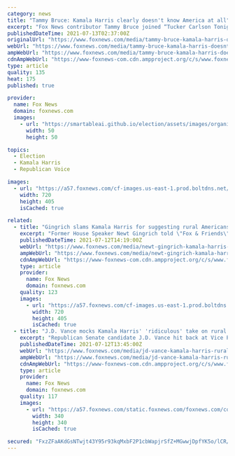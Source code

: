 ```yaml
---
category: news
title: "Tammy Bruce: Kamala Harris clearly doesn't know America at all"
excerpt: "Fox News contributor Tammy Bruce joined “Tucker Carlson Tonight” to react to Vice President Kamala Harris' comments on rural voters not being able to photocopy an ID."
publishedDateTime: 2021-07-13T02:37:00Z
originalUrl: "https://www.foxnews.com/media/tammy-bruce-kamala-harris-doesnt-know-america"
webUrl: "https://www.foxnews.com/media/tammy-bruce-kamala-harris-doesnt-know-america"
ampWebUrl: "https://www.foxnews.com/media/tammy-bruce-kamala-harris-doesnt-know-america.amp"
cdnAmpWebUrl: "https://www-foxnews-com.cdn.ampproject.org/c/s/www.foxnews.com/media/tammy-bruce-kamala-harris-doesnt-know-america.amp"
type: article
quality: 135
heat: 175
published: true

provider:
  name: Fox News
  domain: foxnews.com
  images:
    - url: "https://smartableai.github.io/election/assets/images/organizations/foxnews.com-50x50.jpg"
      width: 50
      height: 50

topics:
  - Election
  - Kamala Harris
  - Republican Voice

images:
  - url: "https://a57.foxnews.com/cf-images.us-east-1.prod.boltdns.net/v1/static/694940094001/4aed3fb8-f75b-402e-999e-50a80149916a/543856b3-355a-4b2a-836b-d49bc1330f04/1280x720/match/720/405/image.jpg?ve=1&tl=1"
    width: 720
    height: 405
    isCached: true

related:
  - title: "Gingrich slams Kamala Harris for suggesting rural Americans can't get voter ID: 'A dead loser'"
    excerpt: "Former House Speaker Newt Gingrich told \"Fox & Friends\" on Monday that the Democrats' push against voter ID requirements has been a \"dead loser\" politically, reacting to Vice President Kamala Harris claiming rural Americans would not be able to prove their identity in some cases."
    publishedDateTime: 2021-07-12T14:19:00Z
    webUrl: "https://www.foxnews.com/media/newt-gingrich-kamala-harris-rural-america-voter-id-xerox"
    ampWebUrl: "https://www.foxnews.com/media/newt-gingrich-kamala-harris-rural-america-voter-id-xerox.amp"
    cdnAmpWebUrl: "https://www-foxnews-com.cdn.ampproject.org/c/s/www.foxnews.com/media/newt-gingrich-kamala-harris-rural-america-voter-id-xerox.amp"
    type: article
    provider:
      name: Fox News
      domain: foxnews.com
    quality: 123
    images:
      - url: "https://a57.foxnews.com/cf-images.us-east-1.prod.boltdns.net/v1/static/694940094001/3744b611-0deb-4da0-bea2-af26cab20b6f/180c1e9d-6b85-4fde-81d3-41e4144ab97c/1280x720/match/720/405/image.jpg?ve=1&tl=1"
        width: 720
        height: 405
        isCached: true
  - title: "J.D. Vance mocks Kamala Harris' 'ridiculous' take on rural America: 'Leave condescension to your staffers'"
    excerpt: "Republican Senate candidate J.D. Vance hit back at Vice President Kamala Harris' latest argument against voter ID laws, Monday, reacting on \"Fox & Friends\" to the VP's claim that rural voters don't have the ability to make photocopies of their IDs."
    publishedDateTime: 2021-07-12T13:45:00Z
    webUrl: "https://www.foxnews.com/media/jd-vance-kamala-harris-rural-america-photocopies-voter-id-laws"
    ampWebUrl: "https://www.foxnews.com/media/jd-vance-kamala-harris-rural-america-photocopies-voter-id-laws.amp"
    cdnAmpWebUrl: "https://www-foxnews-com.cdn.ampproject.org/c/s/www.foxnews.com/media/jd-vance-kamala-harris-rural-america-photocopies-voter-id-laws.amp"
    type: article
    provider:
      name: Fox News
      domain: foxnews.com
    quality: 117
    images:
      - url: "https://a57.foxnews.com/static.foxnews.com/foxnews.com/content/uploads/2018/09/340/340/fox-news.jpg?ve=1&tl=1"
        width: 340
        height: 340
        isCached: true

secured: "FxzZFaAKdGsNTwjt43Y95r93kqMxbF2P1cbWapjrSfZ+MGwwjDpfYK5o/lCR/Ch0DLacP9Tfm3TMRIfBjfJx2oL25OCyl+RN7hJvNmwR3Kus2+AmS1KYWDF/N7UBhiOvrXBL4if/vEkyFISqfyvaPPy1JVcRPM8jUqkloz6L3psx6C1lAWOyyWge4gvZsbohng1n1Gx0XQWVr7K3WDoumwfDmiT5HBn0vhU8xapWLtAR04qZLGgJbo9AyuXVIlxR8SLTQBuc3yg2jXoBQn2FeFUt5lZqQ2p0RWSj/MfML7FRSEGN91ln0kOUSBM88WCTekdN5ZojylE+2UeAvaSPSCR3ZEY8FWDXu+WEsYXVFac=;LHAwVsHkuXSIjItn1a5B7w=="
---
```


